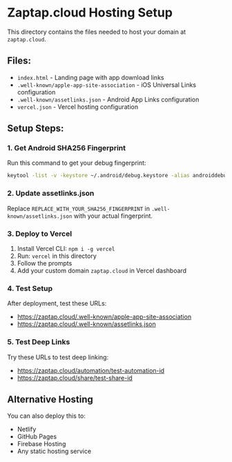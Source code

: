 # Zaptap.cloud Hosting Setup

This directory contains the files needed to host your domain at `zaptap.cloud`.

## Files:
- `index.html` - Landing page with app download links
- `.well-known/apple-app-site-association` - iOS Universal Links configuration
- `.well-known/assetlinks.json` - Android App Links configuration
- `vercel.json` - Vercel hosting configuration

## Setup Steps:

### 1. Get Android SHA256 Fingerprint
Run this command to get your debug fingerprint:
```bash
keytool -list -v -keystore ~/.android/debug.keystore -alias androiddebugkey -storepass android -keypass android | grep SHA256
```

### 2. Update assetlinks.json
Replace `REPLACE_WITH_YOUR_SHA256_FINGERPRINT` in `.well-known/assetlinks.json` with your actual fingerprint.

### 3. Deploy to Vercel
1. Install Vercel CLI: `npm i -g vercel`
2. Run: `vercel` in this directory
3. Follow the prompts
4. Add your custom domain `zaptap.cloud` in Vercel dashboard

### 4. Test Setup
After deployment, test these URLs:
- https://zaptap.cloud/.well-known/apple-app-site-association
- https://zaptap.cloud/.well-known/assetlinks.json

### 5. Test Deep Links
Try these URLs to test deep linking:
- https://zaptap.cloud/automation/test-automation-id
- https://zaptap.cloud/share/test-share-id

## Alternative Hosting
You can also deploy this to:
- Netlify
- GitHub Pages  
- Firebase Hosting
- Any static hosting service